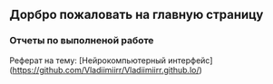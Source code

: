 ## Дорбро пожаловать на главную страницу 
### Отчеты по выполненой работе
Реферат на тему: [Нейрокомпьютерный интерфейс] (https://github.com/Vladiimiirr/Vladiimiirr.github.lo/)
